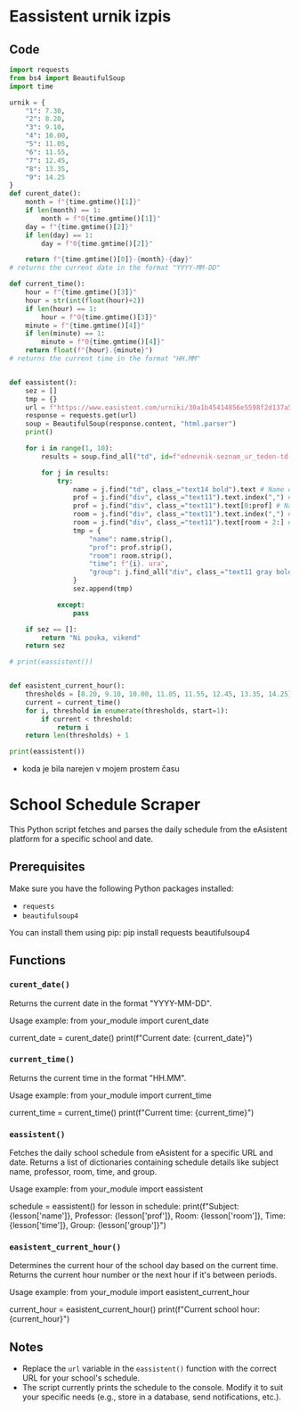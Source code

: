 # Eassistent urnik izpis

## Code
```py
import requests
from bs4 import BeautifulSoup
import time

urnik = {
    "1": 7.30,
    "2": 8.20,
    "3": 9.10,
    "4": 10.00,
    "5": 11.05,
    "6": 11.55,
    "7": 12.45,
    "8": 13.35,
    "9": 14.25
}
def curent_date():
    month = f"{time.gmtime()[1]}"
    if len(month) == 1:
        month = f"0{time.gmtime()[1]}"
    day = f"{time.gmtime()[2]}"
    if len(day) == 1:
        day = f"0{time.gmtime()[2]}"

    return f"{time.gmtime()[0]}-{month}-{day}"
# returns the current date in the format "YYYY-MM-DD"

def current_time():
    hour = f"{time.gmtime()[3]}"
    hour = str(int(float(hour)+2))
    if len(hour) == 1:
        hour = f"0{time.gmtime()[3]}"
    minute = f"{time.gmtime()[4]}"
    if len(minute) == 1:
        minute = f"0{time.gmtime()[4]}"
    return float(f"{hour}.{minute}")
# returns the current time in the format "HH.MM"


def eassistent():
    sez = []
    tmp = {}
    url = f"https://www.easistent.com/urniki/30a1b45414856e5598f2d137a5965d5a4ad36826/razredi/541930" # Url of School schedule
    response = requests.get(url)
    soup = BeautifulSoup(response.content, "html.parser")
    print()

    for i in range(1, 10):
        results = soup.find_all("td", id=f"ednevnik-seznam_ur_teden-td-{i}-{curent_date()}") # Find all the subjects for the current day

        for j in results:
            try:
                name = j.find("td", class_="text14 bold").text # Name of the subject
                prof = j.find("div", class_="text11").text.index(",") # Index of the comma in the text
                prof = j.find("div", class_="text11").text[0:prof] # Name of the professor
                room = j.find("div", class_="text11").text.index(",") # Index of the comma in the text
                room = j.find("div", class_="text11").text[room + 2:] # Room of the subject
                tmp = {
                    "name": name.strip(),
                    "prof": prof.strip(),
                    "room": room.strip(),
                    "time": f"{i}. ura",
                    "group": j.find_all("div", class_="text11 gray bold")[0].text if j.find_all("div", class_="text11 gray bold") else None
                }
                sez.append(tmp)

            except:
                pass

    if sez == []:
        return "Ni pouka, vikend"
    return sez

# print(eassistent())


def easistent_current_hour():
    thresholds = [8.20, 9.10, 10.00, 11.05, 11.55, 12.45, 13.35, 14.25]
    current = current_time()
    for i, threshold in enumerate(thresholds, start=1):
        if current < threshold:
            return i
    return len(thresholds) + 1

print(eassistent())

```

- koda je bila narejen v mojem prostem času

School Schedule Scraper
=======================

This Python script fetches and parses the daily schedule from the eAsistent platform for a specific school and date.

Prerequisites
-------------

Make sure you have the following Python packages installed:
- `requests`
- `beautifulsoup4`

You can install them using pip:
pip install requests beautifulsoup4


Functions
---------

### `curent_date()`

Returns the current date in the format "YYYY-MM-DD".

Usage example:
from your_module import curent_date

current_date = curent_date()
print(f"Current date: {current_date}")


### `current_time()`

Returns the current time in the format "HH.MM".

Usage example:
from your_module import current_time

current_time = current_time()
print(f"Current time: {current_time}")


### `eassistent()`

Fetches the daily school schedule from eAsistent for a specific URL and date.
Returns a list of dictionaries containing schedule details like subject name, professor, room, time, and group.

Usage example:
from your_module import eassistent

schedule = eassistent()
for lesson in schedule:
print(f"Subject: {lesson['name']}, Professor: {lesson['prof']}, Room: {lesson['room']}, Time: {lesson['time']}, Group: {lesson['group']}")


### `easistent_current_hour()`

Determines the current hour of the school day based on the current time.
Returns the current hour number or the next hour if it's between periods.

Usage example:
from your_module import easistent_current_hour

current_hour = easistent_current_hour()
print(f"Current school hour: {current_hour}")


Notes
-----

- Replace the `url` variable in the `eassistent()` function with the correct URL for your school's schedule.
- The script currently prints the schedule to the console. Modify it to suit your specific needs (e.g., store in a database, send notifications, etc.).

